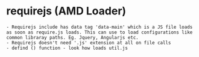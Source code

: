 # requirejs (AMD Loader)
	- Requirejs include has data tag 'data-main' which is a JS file loads as soon as require.js loads. This can use to load configurations like common libraray paths. Eg. Jquery, Angularjs etc.
	- Requirejs doesn't need '.js' extension at all on file calls
	- defind () function - look how loads util.js